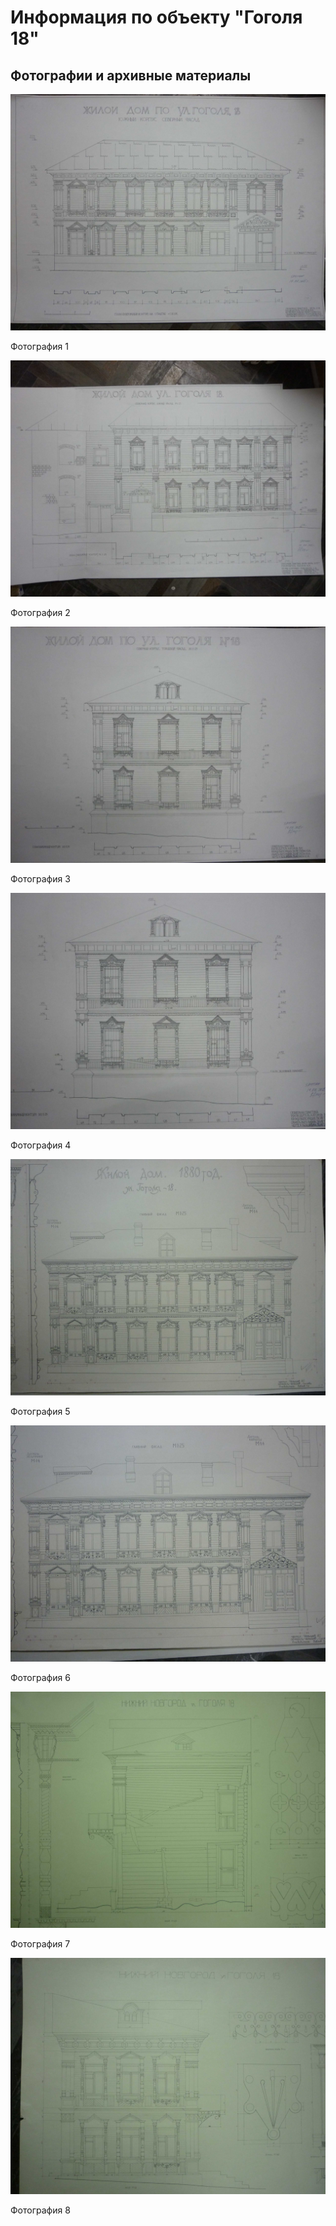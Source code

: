 # Информация по объекту "Гоголя 18"

## Фотографии и архивные материалы

![1](/BuidingsInfo/3646aa33-43a8-4431-9708-4f7a919e42a4/P1270218_Compressed.jpg)

Фотография 1

![2](/BuidingsInfo/3646aa33-43a8-4431-9708-4f7a919e42a4/P1270219_Compressed.jpg)

Фотография 2

![3](/BuidingsInfo/3646aa33-43a8-4431-9708-4f7a919e42a4/P1270300_Compressed.jpg)

Фотография 3

![4](/BuidingsInfo/3646aa33-43a8-4431-9708-4f7a919e42a4/P1270301_Compressed.jpg)

Фотография 4

![5](/BuidingsInfo/3646aa33-43a8-4431-9708-4f7a919e42a4/P1270302_Compressed.jpg)

Фотография 5

![6](/BuidingsInfo/3646aa33-43a8-4431-9708-4f7a919e42a4/P1270303_Compressed.jpg)

Фотография 6

![7](/BuidingsInfo/3646aa33-43a8-4431-9708-4f7a919e42a4/P1270304_Compressed.jpg)

Фотография 7

![8](/BuidingsInfo/3646aa33-43a8-4431-9708-4f7a919e42a4/P1270305_Compressed.jpg)

Фотография 8

